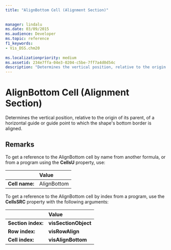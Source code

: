 ```yaml
---
title: "AlignBottom Cell (Alignment Section)"
 
 
manager: lindalu
ms.date: 03/09/2015
ms.audience: Developer
ms.topic: reference
f1_keywords:
- Vis_DSS.chm20
 
ms.localizationpriority: medium
ms.assetid: 234e7ffa-04e3-0204-c5be-7ff7a4d0d54c
description: "Determines the vertical position, relative to the origin of its parent, of a horizontal guide or guide point to which the shape's bottom border is aligned."
---
```


# AlignBottom Cell (Alignment Section)

Determines the vertical position, relative to the origin of its parent, of a horizontal guide or guide point to which the shape's bottom border is aligned.
  
## Remarks

To get a reference to the AlignBottom cell by name from another formula, or from a program using the **CellsU** property, use: 
  
||Value |
|:-----|:-----|
| **Cell name:**  <br/> | AlignBottom  <br/> |
   
To get a reference to the AlignBottom cell by index from a program, use the **CellsSRC** property with the following arguments: 
  
||Value |
|:-----|:-----|
| **Section index:**  <br/> |**visSectionObject** <br/> |
| **Row index:**  <br/> |**visRowAlign** <br/> |
| **Cell index:**  <br/> |**visAlignBottom** <br/> |
   

